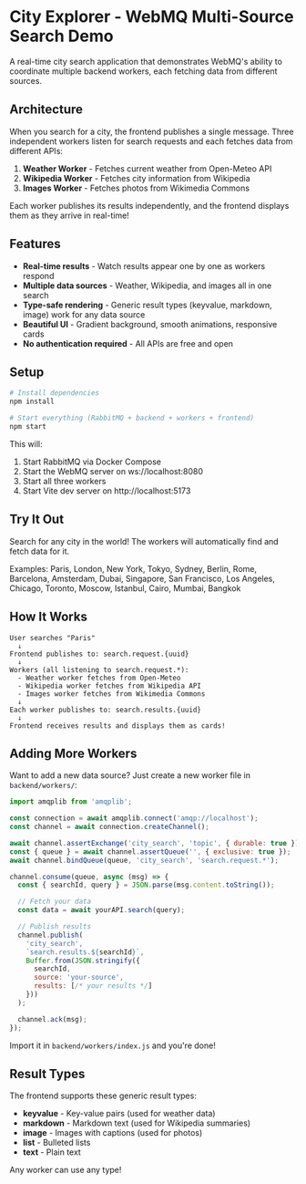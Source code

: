 # City Explorer - WebMQ Multi-Source Search Demo

A real-time city search application that demonstrates WebMQ's ability to coordinate multiple backend workers, each fetching data from different sources.

## Architecture

When you search for a city, the frontend publishes a single message. Three independent workers listen for search requests and each fetches data from different APIs:

1. **Weather Worker** - Fetches current weather from Open-Meteo API
2. **Wikipedia Worker** - Fetches city information from Wikipedia
3. **Images Worker** - Fetches photos from Wikimedia Commons

Each worker publishes its results independently, and the frontend displays them as they arrive in real-time!

## Features

- **Real-time results** - Watch results appear one by one as workers respond
- **Multiple data sources** - Weather, Wikipedia, and images all in one search
- **Type-safe rendering** - Generic result types (keyvalue, markdown, image) work for any data source
- **Beautiful UI** - Gradient background, smooth animations, responsive cards
- **No authentication required** - All APIs are free and open

## Setup

```bash
# Install dependencies
npm install

# Start everything (RabbitMQ + backend + workers + frontend)
npm start
```

This will:
1. Start RabbitMQ via Docker Compose
2. Start the WebMQ server on ws://localhost:8080
3. Start all three workers
4. Start Vite dev server on http://localhost:5173

## Try It Out

Search for any city in the world! The workers will automatically find and fetch data for it.

Examples: Paris, London, New York, Tokyo, Sydney, Berlin, Rome, Barcelona, Amsterdam, Dubai, Singapore, San Francisco, Los Angeles, Chicago, Toronto, Moscow, Istanbul, Cairo, Mumbai, Bangkok

## How It Works

```
User searches "Paris"
  ↓
Frontend publishes to: search.request.{uuid}
  ↓
Workers (all listening to search.request.*):
  - Weather worker fetches from Open-Meteo
  - Wikipedia worker fetches from Wikipedia API
  - Images worker fetches from Wikimedia Commons
  ↓
Each worker publishes to: search.results.{uuid}
  ↓
Frontend receives results and displays them as cards!
```

## Adding More Workers

Want to add a new data source? Just create a new worker file in `backend/workers/`:

```javascript
import amqplib from 'amqplib';

const connection = await amqplib.connect('amqp://localhost');
const channel = await connection.createChannel();

await channel.assertExchange('city_search', 'topic', { durable: true });
const { queue } = await channel.assertQueue('', { exclusive: true });
await channel.bindQueue(queue, 'city_search', 'search.request.*');

channel.consume(queue, async (msg) => {
  const { searchId, query } = JSON.parse(msg.content.toString());

  // Fetch your data
  const data = await yourAPI.search(query);

  // Publish results
  channel.publish(
    'city_search',
    `search.results.${searchId}`,
    Buffer.from(JSON.stringify({
      searchId,
      source: 'your-source',
      results: [/* your results */]
    }))
  );

  channel.ack(msg);
});
```

Import it in `backend/workers/index.js` and you're done!

## Result Types

The frontend supports these generic result types:

- **keyvalue** - Key-value pairs (used for weather data)
- **markdown** - Markdown text (used for Wikipedia summaries)
- **image** - Images with captions (used for photos)
- **list** - Bulleted lists
- **text** - Plain text

Any worker can use any type!
